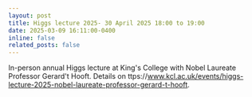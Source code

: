 ```yaml
---
layout: post
title: Higgs lecture 2025- 30 April 2025 18:00 to 19:00
date: 2025-03-09 16:11:00-0400
inline: false
related_posts: false
---
```


In-person annual Higgs lecture at King's College with Nobel Laureate Professor Gerard't Hooft. Details on ttps://www.kcl.ac.uk/events/higgs-lecture-2025-nobel-laureate-professor-gerard-t-hooft.




